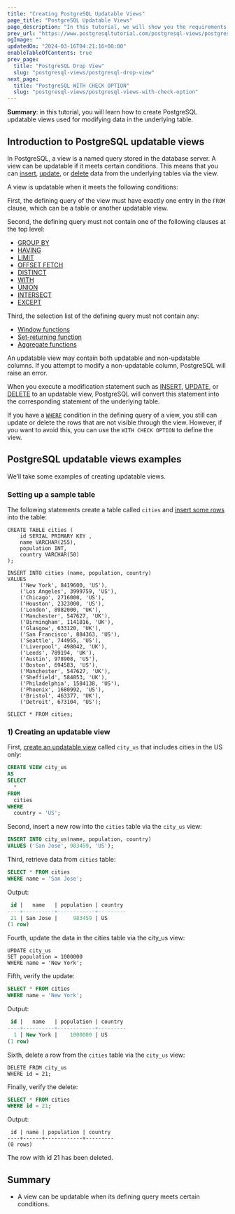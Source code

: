 ```yaml
---
title: "Creating PostgreSQL Updatable Views"
page_title: "PostgreSQL Updatable Views"
page_description: "In this tutorial, we will show you the requirements of PostgreSQL updatable views and how to create updatable views."
prev_url: "https://www.postgresqltutorial.com/postgresql-views/postgresql-updatable-views/"
ogImage: ""
updatedOn: "2024-03-16T04:21:16+00:00"
enableTableOfContents: true
prev_page: 
  title: "PostgreSQL Drop View"
  slug: "postgresql-views/postgresql-drop-view"
next_page: 
  title: "PostgreSQL WITH CHECK OPTION"
  slug: "postgresql-views/postgresql-views-with-check-option"
---
```





**Summary**: in this tutorial, you will learn how to create PostgreSQL updatable views used for modifying data in the underlying table.


## Introduction to PostgreSQL updatable views

In PostgreSQL, a view is a named query stored in the database server. A view can be updatable if it meets certain conditions. This means that you can [insert](../postgresql-tutorial/postgresql-insert), [update](../postgresql-tutorial/postgresql-update), or [delete](../postgresql-tutorial/postgresql-delete) data from the underlying tables via the view.

A view is updatable when it meets the following conditions:

First, the defining query of the view must have exactly one entry in the `FROM` clause, which can be a table or another updatable view.

Second, the defining query must not contain one of the following clauses at the top level:

* [GROUP BY](../postgresql-tutorial/postgresql-group-by)
* [HAVING](../postgresql-tutorial/postgresql-having)
* [LIMIT](../postgresql-tutorial/postgresql-limit)
* [OFFSET FETCH](../postgresql-tutorial/postgresql-fetch)
* [DISTINCT](../postgresql-tutorial/postgresql-select-distinct)
* [WITH](../postgresql-tutorial/postgresql-cte)
* [UNION](../postgresql-tutorial/postgresql-union)
* [INTERSECT](../postgresql-tutorial/postgresql-intersect)
* [EXCEPT](https://neon.tech/postgresql/postgresql-tutorial/postgresql-tutorial/postgresql-except/)

Third, the selection list of the defining query must not contain any:

* [Window functions](../postgresql-window-function)
* [Set\-returning function](../postgresql-plpgsql/plpgsql-function-returns-a-table)
* [Aggregate functions](../postgresql-aggregate-functions)

An updatable view may contain both updatable and non\-updatable columns. If you attempt to modify a non\-updatable column, PostgreSQL will raise an error.

When you execute a modification statement such as [INSERT](../postgresql-tutorial/postgresql-insert), [UPDATE](../postgresql-tutorial/postgresql-update), or [DELETE](../postgresql-tutorial/postgresql-delete) to an updatable view, PostgreSQL will convert this statement into the corresponding statement of the underlying table.

If you have a [`WHERE`](../postgresql-tutorial/postgresql-where) condition in the defining query of a view, you still can update or delete the rows that are not visible through the view. However, if you want to avoid this, you can use the `WITH CHECK OPTION` to define the view.


## PostgreSQL updatable views examples

We’ll take some examples of creating updatable views.


### Setting up a sample table

The following statements create a table called `cities` and [insert some rows](../postgresql-tutorial/postgresql-insert-multiple-rows) into the table:


```phpsql
CREATE TABLE cities (
    id SERIAL PRIMARY KEY ,
    name VARCHAR(255),
    population INT,
    country VARCHAR(50)
);

INSERT INTO cities (name, population, country)
VALUES
    ('New York', 8419600, 'US'),
    ('Los Angeles', 3999759, 'US'),
    ('Chicago', 2716000, 'US'),
    ('Houston', 2323000, 'US'),
    ('London', 8982000, 'UK'),
    ('Manchester', 547627, 'UK'),
    ('Birmingham', 1141816, 'UK'),
    ('Glasgow', 633120, 'UK'),
    ('San Francisco', 884363, 'US'),
    ('Seattle', 744955, 'US'),
    ('Liverpool', 498042, 'UK'),
    ('Leeds', 789194, 'UK'),
    ('Austin', 978908, 'US'),
    ('Boston', 694583, 'US'),
    ('Manchester', 547627, 'UK'),
    ('Sheffield', 584853, 'UK'),
    ('Philadelphia', 1584138, 'US'),
    ('Phoenix', 1680992, 'US'),
    ('Bristol', 463377, 'UK'),
    ('Detroit', 673104, 'US');

SELECT * FROM cities;
```

### 1\) Creating an updatable view

First, [create an updatable view](managing-postgresql-views) called `city_us` that includes cities in the US only:


```sql
CREATE VIEW city_us 
AS 
SELECT 
  * 
FROM 
  cities 
WHERE 
  country = 'US';
```
Second, insert a new row into the `cities` table via the `city_us` view:


```sql
INSERT INTO city_us(name, population, country)
VALUES ('San Jose', 983459, 'US');
```
Third, retrieve data from `cities` table:


```sql
SELECT * FROM cities
WHERE name = 'San Jose';
```
Output:


```sql
 id |   name   | population | country
----+----------+------------+---------
 21 | San Jose |     983459 | US
(1 row)
```
Fourth, update the data in the cities table via the city\_us view:


```
UPDATE city_us
SET population = 1000000
WHERE name = 'New York';
```
Fifth, verify the update:


```sql
SELECT * FROM cities 
WHERE name = 'New York';
```
Output:


```sql
 id |   name   | population | country
----+----------+------------+---------
  1 | New York |    1000000 | US
(1 row)
```
Sixth, delete a row from the `cities` table via the `city_us` view:


```
DELETE FROM city_us 
WHERE id = 21;
```
Finally, verify the delete:


```sql
SELECT * FROM cities 
WHERE id = 21;
```
Output:


```
 id | name | population | country
----+------+------------+---------
(0 rows)
```
The row with id 21 has been deleted.


## Summary

* A view can be updatable when its defining query meets certain conditions.

